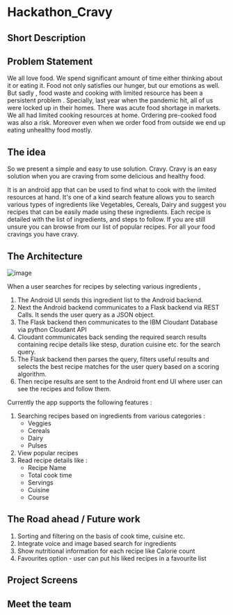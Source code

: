 # Hackathon_Cravy

## Short Description

## Problem Statement
We all love food. We spend significant amount of time either thinking about it or eating it.
Food not only satisfies our hunger, but our emotions as well.
But sadly , food waste and cooking with limited resource has been a persistent problem .
Specially, last year when the pandemic hit,  all of us were locked up in their homes. There was acute food shortage in markets.
We all had limited cooking resources at home. Ordering pre-cooked food was also a risk.
Moreover even when we order food from outside we end up eating unhealthy food mostly.

## The idea
So we present a simple and easy to use solution. Cravy. 
Cravy is an easy solution when you are craving from some delicious and healthy food.

It is an android app that can be used to find what to cook with the limited resources at hand.
It's one of a kind search feature allows you to search various types of ingredients like Vegetables, Cereals, Dairy and suggest you recipes that can be easily made using these ingredients.
Each recipe is detailed with the list of ingredients, and steps to follow. 
If you are still unsure you can browse from our list of popular recipes.
For all your food cravings you have cravy. 

## The Architecture

![image](https://user-images.githubusercontent.com/31347794/122578142-3a202880-d071-11eb-8052-21bc0780e31b.png)


When a user searches for recipes by selecting various ingredients ,
1. The Android UI sends this ingredient list to the Android backend.
2. Next the Android backend communicates to a Flask backend via REST Calls. It sends the user query as a JSON object.
3. The Flask backend then communicates to the IBM Cloudant Database via python Cloudant API  
4. Cloudant communicates back sending the required search results containing recipe details like stesp, duration cuisine etc. for the search query. 
5. The Flask backend then parses the query, filters useful results and selects the best recipe matches for the user query based on a scoring algorithm.
6. Then recipe results are sent to the Android front end UI where user can see the recipes and follow them.


Currently the app supports the following features : 
1. Searching recipes based on ingredients from various categories : 
    - Veggies
    - Cereals
    - Dairy
    - Pulses
 2. View popular recipes
 3. Read recipe details like :
    - Recipe Name
    - Total cook time
    - Servings
    - Cuisine
    - Course 
  
## The Road ahead / Future work

1. Sorting and filtering on the basis of cook time, cuisine etc.
2. Integrate voice and image based search for ingredients
3. Show nutritional information for each recipe like Calorie count
4. Favourites option - user can put his liked recipes in a favourite list

## Project Screens


## Meet the team






